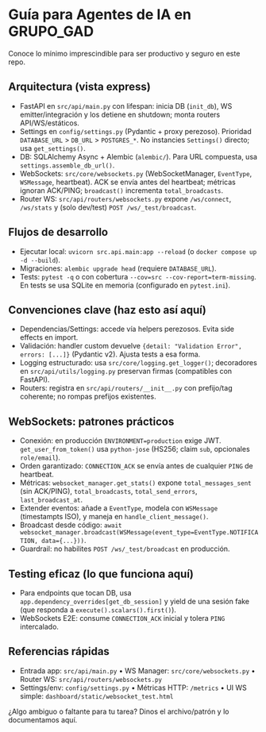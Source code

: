 # Guía para Agentes de IA en GRUPO_GAD

Conoce lo mínimo imprescindible para ser productivo y seguro en este repo.

## Arquitectura (vista express)
- FastAPI en `src/api/main.py` con lifespan: inicia DB (`init_db`), WS emitter/integración y los detiene en shutdown; monta routers API/WS/estáticos.
- Settings en `config/settings.py` (Pydantic + proxy perezoso). Prioridad `DATABASE_URL` > `DB_URL` > `POSTGRES_*`. No instancies `Settings()` directo; usa `get_settings()`.
- DB: SQLAlchemy Async + Alembic (`alembic/`). Para URL compuesta, usa `settings.assemble_db_url()`.
- WebSockets: `src/core/websockets.py` (WebSocketManager, `EventType`, `WSMessage`, heartbeat). ACK se envía antes del heartbeat; métricas ignoran ACK/PING; `broadcast()` incrementa `total_broadcasts`.
- Router WS: `src/api/routers/websockets.py` expone `/ws/connect`, `/ws/stats` y (solo dev/test) `POST /ws/_test/broadcast`.

## Flujos de desarrollo
- Ejecutar local: `uvicorn src.api.main:app --reload` (o `docker compose up -d --build`).
- Migraciones: `alembic upgrade head` (requiere `DATABASE_URL`).
- Tests: `pytest -q` o con cobertura `--cov=src --cov-report=term-missing`. En tests se usa SQLite en memoria (configurado en `pytest.ini`).

## Convenciones clave (haz esto así aquí)
- Dependencias/Settings: accede vía helpers perezosos. Evita side effects en import.
- Validación: handler custom devuelve `{detail: "Validation Error", errors: [...]}` (Pydantic v2). Ajusta tests a esa forma.
- Logging estructurado: usa `src/core/logging.get_logger()`; decoradores en `src/api/utils/logging.py` preservan firmas (compatibles con FastAPI).
- Routers: registra en `src/api/routers/__init__.py` con prefijo/tag coherente; no rompas prefijos existentes.

## WebSockets: patrones prácticos
- Conexión: en producción `ENVIRONMENT=production` exige JWT. `get_user_from_token()` usa `python-jose` (HS256; claim `sub`, opcionales `role/email`).
- Orden garantizado: `CONNECTION_ACK` se envía antes de cualquier `PING` de heartbeat.
- Métricas: `websocket_manager.get_stats()` expone `total_messages_sent` (sin ACK/PING), `total_broadcasts`, `total_send_errors`, `last_broadcast_at`.
- Extender eventos: añade a `EventType`, modela con `WSMessage` (timestampts ISO), y maneja en `handle_client_message()`.
- Broadcast desde código: `await websocket_manager.broadcast(WSMessage(event_type=EventType.NOTIFICATION, data={...}))`.
- Guardrail: no habilites `POST /ws/_test/broadcast` en producción.

## Testing eficaz (lo que funciona aquí)
- Para endpoints que tocan DB, usa `app.dependency_overrides[get_db_session]` y yield de una sesión fake (que responda a `execute().scalars().first()`).
- WebSockets E2E: consume `CONNECTION_ACK` inicial y tolera `PING` intercalado.

## Referencias rápidas
- Entrada app: `src/api/main.py` • WS Manager: `src/core/websockets.py` • Router WS: `src/api/routers/websockets.py`
- Settings/env: `config/settings.py` • Métricas HTTP: `/metrics` • UI WS simple: `dashboard/static/websocket_test.html`

¿Algo ambiguo o faltante para tu tarea? Dinos el archivo/patrón y lo documentamos aquí.

